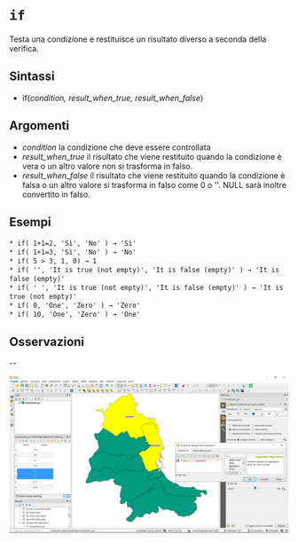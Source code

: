 # `if`

Testa una condizione e restituisce un risultato diverso a seconda della verifica.

## Sintassi

* if(*condition, result_when_true, result_when_false*)

## Argomenti

* *condition* la condizione che deve essere controllata
* *result_when_true* il risultato che viene restituito quando la condizione è vera o un altro valore non si trasforma in falso.
* *result_when_false* il risultato che viene restituito quando la condizione è falsa o un altro valore si trasforma in falso come 0 o ''. NULL sarà inoltre convertito in falso.

## Esempi
```
* if( 1+1=2, 'Sì', 'No' ) → 'Sì'
* if( 1+1=3, 'Sì', 'No' ) → 'No'
* if( 5 > 3, 1, 0) → 1
* if( '', 'It is true (not empty)', 'It is false (empty)' ) → 'It is false (empty)'
* if( ' ', 'It is true (not empty)', 'It is false (empty)' ) → 'It is true (not empty)'
* if( 0, 'One', 'Zero' ) → 'Zero'
* if( 10, 'One', 'Zero' ) → 'One'
```

## Osservazioni

--

![](/img/condizioni/if1.png)
